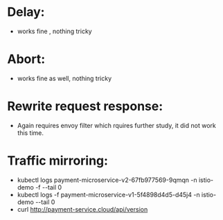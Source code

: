 # Delay:
- works fine , nothing tricky
# Abort:
- works fine as well, nothing tricky
# Rewrite request response:
- Again requires envoy filter which rquires further study, it did not work this time.
# Traffic mirroring:
- kubectl logs payment-microservice-v2-67fb977569-9qmqn -n istio-demo -f --tail 0 
- kubectl logs -f payment-microservice-v1-5f4898d4d5-d45j4 -n istio-demo --tail 0
- curl http://payment-service.cloud/api/version